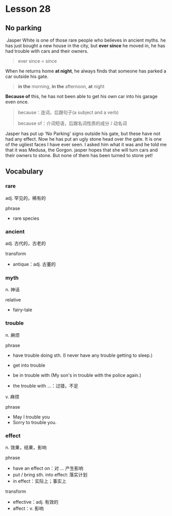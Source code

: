 # Lesson 28

## No parking

​	Jasper White is one of those rare people who believes in ancient myths. he has just bought a new house in the city, but **ever since** he moved in, he has had trouble with cars and their owners. 

> ever since = since

When he returns home **at night**, he always finds that someone has parked a car outside his gate. 

> **in the** morning, **in the** afternoon, **at** night

**Because of** this, he has not been able to get his own car into his garage even once. 

> because：连词，后跟句子(a subject and a verb)
>
> because of：介词短语，后跟名词性质的成分 / 动名词

Jasper has put up 'No Parking' signs outside his gate, but these have not had any effect. Now he has put an ugly stone head over the gate. It is one of the ugliest faces I have ever seen. I asked him what it was and he told me that it was Medusa, the Gorgon. jasper hopes that she will turn cars and their owners to stone. But none of them has been turned to stone yet!

## Vocabulary

### rare

adj. 罕见的，稀有的

phrase

* rare species

### ancient

adj. 古代的，古老的

transform

* antique：adj. 古董的

### myth

n. 神话

relative

* fairy-tale

### trouble

n. 麻烦

phrase

* have trouble doing sth. (I never have any trouble getting to sleep.)

* get into trouble
* be in trouble with (My son's in trouble with the police again.)
* the trouble with …：过错，不足

v. 麻烦

phrase

* May I trouble you
* Sorry to trouble you.

### effect

n. 效果，结果，影响

phrase

* have an effect on：对 … 产生影响
* put / bring sth. into effect: 落实计划
* in effect：实际上；事实上

transform

* effective：adj. 有效的
* affect：v. 影响